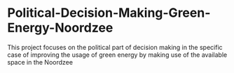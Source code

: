 # Political-Decision-Making-Green-Energy-Noordzee
This project focuses on the political part of decision making in the specific case of improving the usage of green energy by making use of the available space in the Noordzee
